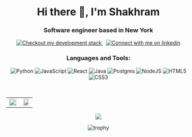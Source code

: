 
<!--
**sgafurov/sgafurov** is a ✨ _special_ ✨ repository because its `README.md` (this file) appears on your GitHub profile.

Here are some ideas to get you started:

- 🔭 I’m currently working on ...
- 🌱 I’m currently learning ...
- 👯 I’m looking to collaborate on ...
- 🤔 I’m looking for help with ...
- 💬 Ask me about ...
- 📫 How to reach me: ...
- 😄 Pronouns: ...
- ⚡ Fun fact: ...
-->

<h1 align="center">Hi there 👋, I'm Shakhram</h1>
<h3 align="center">Software engineer based in New York</h3>
<div align="center">
<a href="https://github.com/sgafurov/">
<img src="https://img.shields.io/badge/tech-stack-0690fa.svg?style=for-the-badge&logo=stackshare&labelColor=000&color=3572A5#gh-light-mode-only" alt="Checkout my development stack" >
</a>
&nbsp;
<!-- Social button 4 -->
<!-- Light Mode -->
<a href="https://www.linkedin.com/in/sgafurov/">
<img src="https://img.shields.io/badge/LinkedIn-3572A5?style=for-the-badge&logo=linkedin&logoColor=white#gh-light-mode-only" alt="Connect with me on linkedin" >
</a>
  </div>
<h3 align="center">Languages and Tools:</h3>

<div align="center">
            
![Python](https://img.shields.io/badge/Python-14354C?style=for-the-badge&logo=python&logoColor=white)
![JavaScript](https://img.shields.io/badge/javascript-%23323330.svg?style=for-the-badge&logo=javascript&logoColor=%23F7DF1E)
![React](https://img.shields.io/badge/react-%2320232a.svg?style=for-the-badge&logo=react&logoColor=%2361DAFB)
![Java](https://img.shields.io/badge/Java-ED8B00?style=for-the-badge&logo=java&logoColor=white)
![Postgres](https://img.shields.io/badge/postgres-%23316192.svg?style=for-the-badge&logo=postgresql&logoColor=white)
![NodeJS](https://img.shields.io/badge/node.js-6DA55F?style=for-the-badge&logo=node.js&logoColor=white)
![HTML5](https://img.shields.io/badge/html5-%23E34F26.svg?style=for-the-badge&logo=html5&logoColor=white)
![CSS3](https://img.shields.io/badge/css3-%231572B6.svg?style=for-the-badge&logo=css3&logoColor=white)
 
</div>

<table background="black">
  <tr>
  
<td align="center"><img width="100%" src="https://github-readme-stats.vercel.app/api/top-langs?username=sgafurov&theme=dark&show_icons=true&locale=en&layout=compact"/></td>
&nbsp;
 <td align="center"><img width="85%" src="https://github-readme-stats.vercel.app/api?username=sgafurov&theme=dark&hide_border=true&show_icons=true&locale=en"/></td>
     </tr>
</table>

<p align="center">
    <a href="https://git.io/streak-stats"><img src="https://streak-stats.demolab.com?user=sgafurov&theme=dark"/></a>
</p>

 <a href= "https://github-profile-trophy.vercel.app/?username=sgafurov&theme=onedark" /></a>
  
<div align="center">
  
  ![trophy](https://github-profile-trophy.vercel.app/?username=sgafurov&theme=onedark&title=MultiLanguage,Commits,Repositories,Issues,PullRequest,Stars,Followers)
  
</div> 
  
